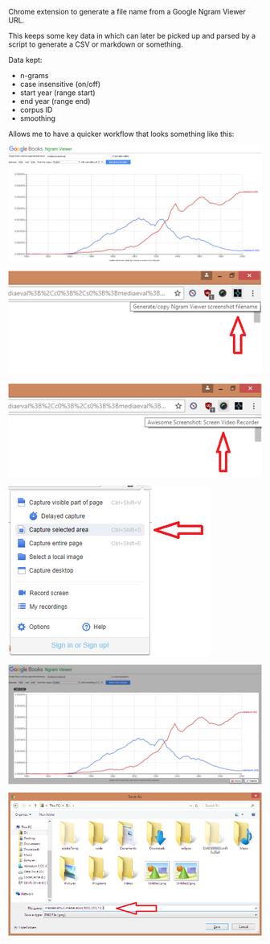 Chrome extension to generate a file name from a Google Ngram Viewer URL.

This keeps some key data in which can later be picked up and parsed by a script to generate a CSV or markdown or something.

Data kept:

- n-grams
- case insensitive (on/off)
- start year (range start)
- end year (range end)
- corpus ID
- smoothing

Allows me to have a quicker workflow that looks something like this:

![](screenshots/1.png)

![](screenshots/2.png)

![](screenshots/3.png)

![](screenshots/4.png)

![](screenshots/5.png)

![](screenshots/6.png)